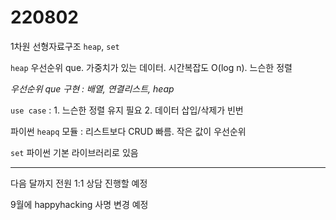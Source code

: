 # 220802

1차원 선형자료구조 `heap`, `set`

`heap` 우선순위 que. 가중치가 있는 데이터. 시간복잡도 O(log n). 느슨한 정렬

*우선순위 que 구현 : 배열, 연결리스트, heap*

`use case` : 1. 느슨한 정렬 유지 필요 2. 데이터 삽입/삭제가 빈번

파이썬 `heapq` 모듈 : 리스트보다 CRUD 빠름. 작은 값이 우선순위

`set` 파이썬 기본 라이브러리로 있음

---

다음 달까지 전원 1:1 상담 진행할 예정

9월에 happyhacking 사명 변경 예정